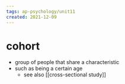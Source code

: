 ```yaml
---
tags: ap-psychology/unit11 
created: 2021-12-09
---
```


# cohort

- group of people that share a characteristic
- such as being a certain age
	- see also [[cross-sectional study]]

<!---->